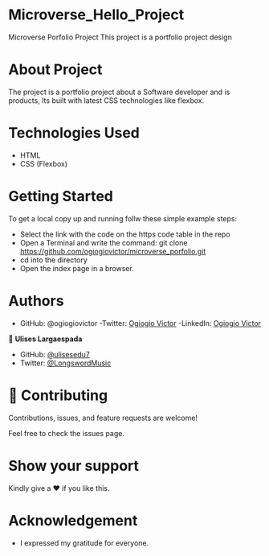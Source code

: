 # Microverse_Hello_Project
Microverse Porfolio Project
This project is a portfolio project design

# About Project
The project is a portfolio project about a Software developer and is products, Its built with latest 
CSS technologies like flexbox.

# Technologies Used
- HTML
- CSS (Flexbox)

# Getting Started
To get a local copy up and running follw these simple example steps:

- Select the link with the code on the https code table in the repo
- Open a Terminal and write the command: git clone https://github.com/ogiogiovictor/microverse_porfolio.git
- cd into the directory
- Open the index page in a browser.


# Authors
- GitHub: @ogiogiovictor
-Twitter: [Ogiogio Victor](https://twitter.com/a0df623fb9d9482)
-LinkedIn:  [Ogiogio Victor](https://www.linkedin.com/in/ogiogio-victor-a096a0181/)

👤 **Ulises Largaespada**

- GitHub: [@ulisesedu7](https://github.com/ulisesedu7)
- Twitter: [@LongswordMusic](https://twitter.com/LongswordMusic)


# 🤝 Contributing
Contributions, issues, and feature requests are welcome!

Feel free to check the issues page.

# Show your support
Kindly give a :hearts: if you like this.

# Acknowledgement
- I expressed my gratitude for everyone.


